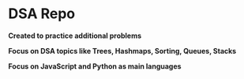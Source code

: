 # DSA Repo

**Created to practice additional problems**

**Focus on DSA topics like Trees, Hashmaps, Sorting, Queues, Stacks**

**Focus on JavaScript and Python as main languages**
